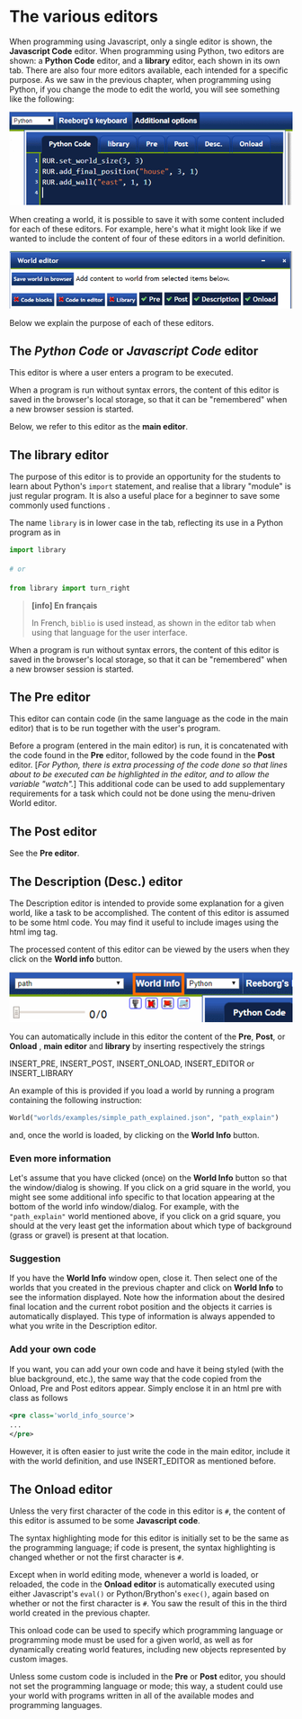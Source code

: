 # The various editors

When programming using Javascript, only a single editor is shown, the **Javascript Code** editor. When programming using Python, two editors are shown: a **Python Code** editor, and a **library** editor, each shown in its own tab.  There are also four more editors available, each intended for a specific purpose. As we saw in the previous chapter, when programming using Python, if you change the mode to edit the world, you will see something like the following:

![](/images/editor_tabs.png)

When creating a world, it is possible to save it with some content included for each of these editors.  For example, here's what it might look like if we wanted to include the content of four of these editors in a world definition.

![](/images/editors2.png)

Below we explain the purpose of each of these editors.

## The _Python Code_ or _Javascript Code_ editor

This editor is where a user enters a program to be executed.

When a program is run without syntax errors, the content of this editor is saved in the browser's local storage, so that it can be "remembered" when a new browser session is started.

Below, we refer to this editor as the **main editor**.

## The library editor

The purpose of this editor is to provide an opportunity for the students to learn about Python's `import` statement, and realise that a library "module" is just regular program.  It is also a useful place for a beginner to save some commonly used functions .

The name `library` is in lower case in the tab, reflecting its use in a Python program as in

```python
import library

# or

from library import turn_right
```

> **\[info\] En français**
>
> In French, `biblio` is used instead, as shown in the editor tab when using that language for the user interface.

When a program is run without syntax errors, the content of this editor is saved in the browser's local storage, so that it can be "remembered" when a new browser session is started.

## The Pre editor

This editor can contain code \(in the same language as the code in the main editor\) that is to be run together with the user's program.

Before a program \(entered in the main editor\) is run, it is concatenated with the code found in the **Pre** editor, followed by the code found in the **Post** editor. \[_For Python, there is extra processing of the code done so that lines about to be executed can be highlighted in the editor, and to allow the variable "watch"._\] This additional code can be used to add supplementary requirements for a task which could not be done using the menu-driven World editor.

## The Post editor

See the **Pre editor**.

## The Description \(Desc.\) editor

The Description editor is intended to provide some explanation for a given world, like a task to be accomplished. The content of this editor is assumed to be some html code. You may find it useful to include images using the html img tag.

The processed content of this editor can be viewed by the users when they click on the **World info** button.

![](/images/world_info.png)

You can automatically include in this editor the content of the **Pre**, **Post**,
or **Onload** , **main editor** and **library** by inserting respectively the strings

INSERT\_PRE, INSERT\_POST,  INSERT\_ONLOAD, INSERT\_EDITOR or INSERT\_LIBRARY

An example of this is provided if you load a world by running a program containing the following instruction:

```py
World("worlds/examples/simple_path_explained.json", "path_explain")
```

and, once the world is loaded, by clicking on the **World Info** button.

### Even more information

Let's assume that you have clicked \(once\) on the **World Info** button so that the window/dialog is showing.  If you click on a grid square in the world, you might see some additional info specific to that location appearing at the bottom of the world info window/dialog.  For example, with the `"path_explain"` world mentioned above, if you click on a grid square, you should at the very least get the information about which type of background \(grass or gravel\) is present at that location.

### Suggestion

If you have the **World Info** window open, close it. Then select one of the worlds that you created in the previous chapter and click on **World Info** to see the information displayed. Note how the information about the desired final location and the current robot position and the objects it carries is automatically displayed. This type of information is always appended to what you write in the Description editor.

### Add your own code

If you want, you can add your own code and have it being styled \(with the blue background, etc.\), the same way that the code copied from the Onload, Pre and Post editors appear. Simply enclose it in an html pre with class as follows

```xml
<pre class='world_info_source'>
...
</pre>
```

However, it is often easier to just write the code in the main editor, include it with the world definition, and use INSERT\_EDITOR as mentioned before.

## The Onload editor

Unless the very first character of the code in this editor is `#`, the content of this editor is assumed to be some **Javascript code**.

The syntax highlighting mode for this editor is initially set to be the same as the programming language; if code is present, the syntax highlighting is changed whether or not the first character is `#`.

Except when in world editing mode, whenever a world is loaded, or reloaded, the code in the **Onload editor** is automatically executed using either Javascript's `eval()` or Python/Brython's `exec()`, again based on whether or not the first character is `#`. You saw the result of this in the third world created in the previous chapter.

This onload code can be used to specify which programming language or programming mode must be used for a given world, as well as for dynamically creating world features, including new objects represented by custom images.

Unless some custom code is included in the **Pre** or **Post** editor, you should not set the programming language or mode; this way, a student could use your world with programs written in all of the available modes and programming languages.

